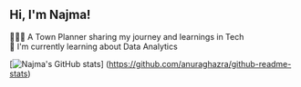 
## Hi, I'm Najma!


👩🏽‍💻 A Town Planner sharing my journey and learnings in Tech<br/>
💬 I'm currently learning about Data Analytics<br/>

[![Najma's GitHub stats](https://github-readme-stats.vercel.app/api?username=najmaleley)]
(https://github.com/anuraghazra/github-readme-stats)
